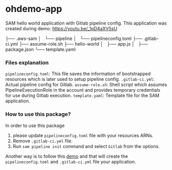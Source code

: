 # ohdemo-app

SAM hello world application with Gitlab pipeline config. This application was created during demo: https://youtu.be/_1pD4aXV5sU

├── .aws-sam
│   └── pipeline
│       └── pipelineconfig.toml
├── .gitlab-ci.yml
├── assume-role.sh
├── hello-world
│   ├── app.js
│   ├── package.json
└── template.yaml

### Files explanation

`pipelineconfig.toml`: This file saves the information of bootstrapped resources which is later used to setup pipeline config.
`.gitlab-ci.yml`: Actual pipeline config for Gitlab.
`assume-role.sh`: Shell script which assumes PipelineExecutionRole in the account and provides temporary credentials for use during Gitlab execution.
`template.yaml`: Template file for the SAM application.

### How to use this package?

In order to use this package 

1. please update `pipelineconfig.toml` file with your resources ARNs.
2. Remove `.gitlab-ci.yml` file.
3. Run `sam pipeline init` command and select `Gitlab` from the options.

Another way is to follow this [demo](https://youtu.be/_1pD4aXV5sU) and that will create the `pipelineconfig.toml` and `.gitlab-ci.yml` file your application.